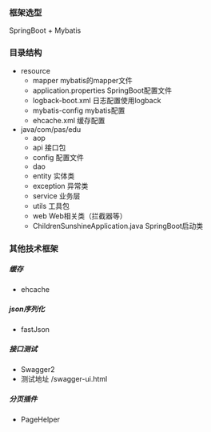 ### 框架选型
SpringBoot + Mybatis
### 目录结构
- resource
    - mapper mybatis的mapper文件
    - application.properties SpringBoot配置文件
    - logback-boot.xml 日志配置使用logback
    - mybatis-config mybatis配置
    - ehcache.xml 缓存配置
- java/com/pas/edu
    - aop
    - api 接口包
    - config 配置文件
    - dao
    - entity  实体类
    - exception 异常类
    - service 业务层
    - utils 工具包
    - web Web相关类（拦截器等）
    - ChildrenSunshineApplication.java   SpringBoot启动类

### 其他技术框架
##### 缓存
- ehcache
##### json序列化
- fastJson
##### 接口测试
- Swagger2
- 测试地址 /swagger-ui.html
##### 分页插件
- PageHelper